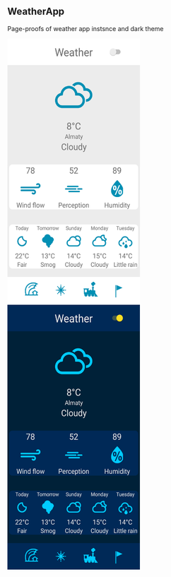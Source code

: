 ## WeatherApp
Page-proofs of weather app instsnce and dark theme

<img src="https://github.com/RuslanPark/ITMO-android-course/blob/master/WeatherApp/Screenshot_WeatherApp_Light.png" width="300" height="600">    <img src="https://github.com/RuslanPark/ITMO-android-course/blob/master/WeatherApp/Screenshot_WeatherApp_Dark.png" width="300" height="600">
